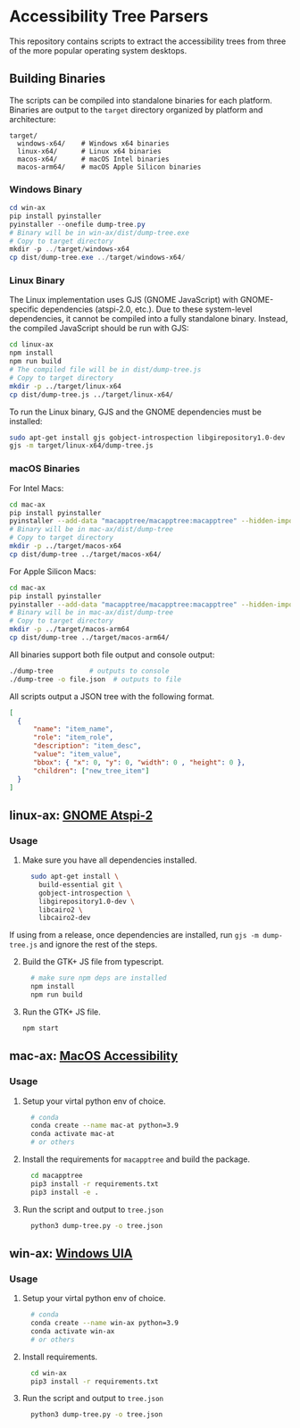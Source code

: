 # Accessibility Tree Parsers

This repository contains scripts to extract the accessibility trees from three of the more popular operating system desktops.

## Building Binaries

The scripts can be compiled into standalone binaries for each platform. Binaries are output to the `target` directory organized by platform and architecture:

```
target/
  windows-x64/    # Windows x64 binaries
  linux-x64/      # Linux x64 binaries
  macos-x64/      # macOS Intel binaries
  macos-arm64/    # macOS Apple Silicon binaries
```

### Windows Binary

```powershell
cd win-ax
pip install pyinstaller
pyinstaller --onefile dump-tree.py
# Binary will be in win-ax/dist/dump-tree.exe
# Copy to target directory
mkdir -p ../target/windows-x64
cp dist/dump-tree.exe ../target/windows-x64/
```

### Linux Binary

The Linux implementation uses GJS (GNOME JavaScript) with GNOME-specific dependencies (atspi-2.0, etc.). Due to these system-level dependencies, it cannot be compiled into a fully standalone binary. Instead, the compiled JavaScript should be run with GJS:

```bash
cd linux-ax
npm install
npm run build
# The compiled file will be in dist/dump-tree.js
# Copy to target directory
mkdir -p ../target/linux-x64
cp dist/dump-tree.js ../target/linux-x64/
```

To run the Linux binary, GJS and the GNOME dependencies must be installed:

```bash
sudo apt-get install gjs gobject-introspection libgirepository1.0-dev
gjs -m target/linux-x64/dump-tree.js
```

### macOS Binaries

For Intel Macs:

```bash
cd mac-ax
pip install pyinstaller
pyinstaller --add-data "macapptree/macapptree:macapptree" --hidden-import macapptree dump-tree.py --onefile dump-tree.py
# Binary will be in mac-ax/dist/dump-tree
# Copy to target directory
mkdir -p ../target/macos-x64
cp dist/dump-tree ../target/macos-x64/
```

For Apple Silicon Macs:

```bash
cd mac-ax
pip install pyinstaller
pyinstaller --add-data "macapptree/macapptree:macapptree" --hidden-import macapptree dump-tree.py --onefile --target-arch arm64 dump-tree.py
# Binary will be in mac-ax/dist/dump-tree
# Copy to target directory
mkdir -p ../target/macos-arm64
cp dist/dump-tree ../target/macos-arm64/
```

All binaries support both file output and console output:

```bash
./dump-tree         # outputs to console
./dump-tree -o file.json  # outputs to file
```

All scripts output a JSON tree with the following format.

```json
[
  {
      "name": "item_name",
      "role": "item_role",
      "description": "item_desc",
      "value": "item_value",
      "bbox": { "x": 0, "y": 0, "width": 0 , "height": 0 },
      "children": ["new_tree_item"]
  }
]
```

## linux-ax: [GNOME Atspi-2](https://docs.gtk.org/atspi2/)

### Usage

1. Make sure you have all dependencies installed.

    ```bash
      sudo apt-get install \
        build-essential git \
        gobject-introspection \
        libgirepository1.0-dev \
        libcairo2 \
        libcairo2-dev
    ```

If using from a release, once dependencies are installed, run `gjs -m dump-tree.js` and ignore the rest of the steps.

2. Build the GTK+ JS file from typescript.

    ```bash
      # make sure npm deps are installed
      npm install
      npm run build
    ```

3. Run the GTK+ JS file.

    ```bash
    npm start
    ```

## mac-ax:  [MacOS Accessibility](https://developer.apple.com/documentation/accessibility)

### Usage

1. Setup your virtal python env of choice.

    ```bash
      # conda
      conda create --name mac-at python=3.9
      conda activate mac-at
      # or others
    ```

2. Install the requirements for `macapptree` and build the package.

    ```bash
      cd macapptree
      pip3 install -r requirements.txt
      pip3 install -e .
    ```

3. Run the script and output to `tree.json`

    ```bash
      python3 dump-tree.py -o tree.json
    ```

## win-ax:  [Windows UIA](https://learn.microsoft.com/en-us/dotnet/framework/ui-automation/ui-automation-overview)

### Usage

1. Setup your virtal python env of choice.

    ```bash
      # conda
      conda create --name win-ax python=3.9
      conda activate win-ax
      # or others
    ```

2. Install requirements.

    ```bash
      cd win-ax
      pip3 install -r requirements.txt
    ```

3. Run the script and output to `tree.json`

    ```bash
      python3 dump-tree.py -o tree.json
    ```
